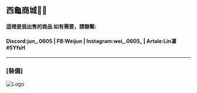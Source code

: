 ## 西龜商城🍉🐢
#### 這裡是我出售的商品 如有需要，請聯繫:
#### Discord:jun_.0605 | FB:Weijun | Instagram:wei_.0605_ | Artale:Lin凜#5YfsH
---
### [裝備]
![Logo](C:\Users\user1\Desktop\Weijunshopp\12速藍雪鞋.png)
